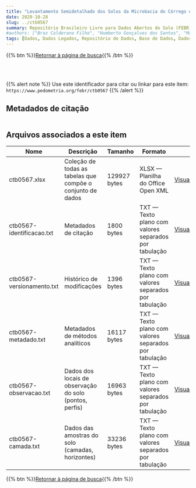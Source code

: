 ```yaml
---
title: "Levantamento Semidetalhado dos Solos da Microbacia do Córrego da Tábua, no Município de São Fidélis, Rio de Janeiro"
date: 2020-10-28
slug: ../ctb0567
summary: Repositório Brasileiro Livre para Dados Abertos do Solo (FEBR) | A febre dos dados de solo no Brasil
#authors: ["Braz Calderano Filho", "Humberto Gonçalves dos Santos", "Marie Elisabeth Christine Claessen", "Elias Pedro Motchi", "Klaus Peter Wittern", "Livia Derzié Luz", "Sebastião Barreiros Calderano", "Waldir de Carvalho Júnior", "César da Silva Chagas"]
tags: [Dados, Dados Legados, Repositório de Dados, Base de Dados, Dados Abertos]
---
```


<style>
div.alert > div {
    font-size: 0.8rem;
}
</style>

{{% btn %}}<a href="/febr/buscar/">Retornar à página de busca</a>{{% /btn %}}

<br>
<br>

{{% alert note %}}
Use este identificador para citar ou linkar para este item: `https://www.pedometria.org/febr/ctb0567`
{{% /alert %}}

## Metadados de citação

<table>
<!-- Fonte: https://gist.github.com/jfreels/6814721 -->
<script src="https://d3js.org/d3.v3.min.js" charset="utf-8"></script>
<script type='text/javascript' src='/febr/buscar/script.js'></script>
<script type='text/javascript'>
  d3.tsv('ctb0567-identificacao.txt',function (data) {
    var columns = ['campo', 'valor']
    tabulate(data, columns)
  })
</script>
</table>

## Arquivos associados a este item

<table style="width:100%">
  <thead>
    <tr>
      <th>Nome</th>
      <th>Descrição</th>
      <th>Tamanho</th>
      <th>Formato</th>
      <th></th>
    </tr>
  </thead>
  <tbody>
    <tr>
      <td>ctb0567.xlsx</td>
      <td>Coleção de todas as tabelas que compõe o conjunto de dados</td>
      <td>129927 bytes</td>
      <td>XLSX — Planilha do Office Open XML</td>
      <td><a href="https://cloud.utfpr.edu.br/index.php/s/Df6dhfzYJ1DDeso/download?path=%2Fctb0567&files=ctb0567.xlsx" class="btn btn-primary btn-block" role="button">Visualizar/Abrir</a></td>
    </tr>
    <tr>
      <td>ctb0567-identificacao.txt</td>
      <td>Metadados de citação</td>
      <td>1800 bytes</td>
      <td>TXT — Texto plano com valores separados por tabulação</td>
      <td><a href="https://cloud.utfpr.edu.br/index.php/s/Df6dhfzYJ1DDeso/download?path=%2Fctb0567&files=ctb0567-identificacao.txt" class="btn btn-primary btn-block" role="button">Visualizar/Abrir</a></td>
    </tr>
    <tr>
      <td>ctb0567-versionamento.txt</td>
      <td>Histórico de modificações</td>
      <td>1396 bytes</td>
      <td>TXT — Texto plano com valores separados por tabulação</td>
      <td><a href="https://cloud.utfpr.edu.br/index.php/s/Df6dhfzYJ1DDeso/download?path=%2Fctb0567&files=ctb0567-versionamento.txt" class="btn btn-primary btn-block" role="button">Visualizar/Abrir</a></td>
    </tr>
    <tr>
      <td>ctb0567-metadado.txt</td>
      <td>Metadados de métodos analíticos</td>
      <td>16117 bytes</td>
      <td>TXT — Texto plano com valores separados por tabulação</td>
      <td><a href="https://cloud.utfpr.edu.br/index.php/s/Df6dhfzYJ1DDeso/download?path=%2Fctb0567&files=ctb0567-metadado.txt" class="btn btn-primary btn-block" role="button">Visualizar/Abrir</a></td>
    </tr>
    <tr>
      <td>ctb0567-observacao.txt</td>
      <td>Dados dos locais de observação do solo (pontos, perfis)</td>
      <td>16963 bytes</td>
      <td>TXT — Texto plano com valores separados por tabulação</td>
      <td><a href="https://cloud.utfpr.edu.br/index.php/s/Df6dhfzYJ1DDeso/download?path=%2Fctb0567&files=ctb0567-observacao.txt" class="btn btn-primary btn-block" role="button">Visualizar/Abrir</a></td>
    </tr>
    <tr>
      <td>ctb0567-camada.txt</td>
      <td>Dados das amostras do solo (camadas, horizontes)</td>
      <td>33236 bytes</td>
      <td>TXT — Texto plano com valores separados por tabulação</td>
      <td><a href="https://cloud.utfpr.edu.br/index.php/s/Df6dhfzYJ1DDeso/download?path=%2Fctb0567&files=ctb0567-camada.txt" class="btn btn-primary btn-block" role="button">Visualizar/Abrir</a></td>
    </tr>
  </tbody>
</table>

{{% btn %}}<a href="/febr/buscar/">Retornar à página de busca</a>{{% /btn %}}
